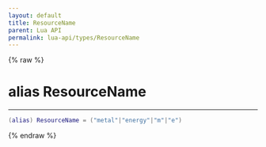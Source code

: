 ```yaml
---
layout: default
title: ResourceName
parent: Lua API
permalink: lua-api/types/ResourceName
---
```


{% raw %}

# alias ResourceName
---



```lua
(alias) ResourceName = ("metal"|"energy"|"m"|"e")
```





{% endraw %}